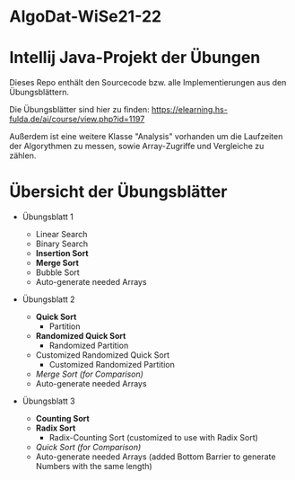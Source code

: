 # AlgoDat-WiSe21-22

# Intellij Java-Projekt der Übungen

Dieses Repo enthält den Sourcecode bzw. alle Implementierungen aus den Übungsblättern.

Die Übungsblätter sind hier zu finden: 
https://elearning.hs-fulda.de/ai/course/view.php?id=1197

Außerdem ist eine weitere Klasse "Analysis" vorhanden um die Laufzeiten der Algorythmen zu messen, sowie
Array-Zugriffe und Vergleiche zu zählen.

# Übersicht der Übungsblätter
- Übungsblatt 1
  - Linear Search
  - Binary Search
  - __Insertion Sort__
  - **Merge Sort**
  - Bubble Sort
  - Auto-generate needed Arrays
  
- Übungsblatt 2
  - **Quick Sort**
    - Partition
  - **Randomized Quick Sort**
    - Randomized Partition
  - Customized Randomized Quick Sort
    - Customized Randomized Partition
  - *Merge Sort (for Comparison)*
  - Auto-generate needed Arrays
  
- Übungsblatt 3
  - **Counting Sort**
  - **Radix Sort**
    - Radix-Counting Sort (customized to use with Radix Sort)
  - *Quick Sort (for Comparison)*
  - Auto-generate needed Arrays (added Bottom Barrier to generate Numbers with the same length)
